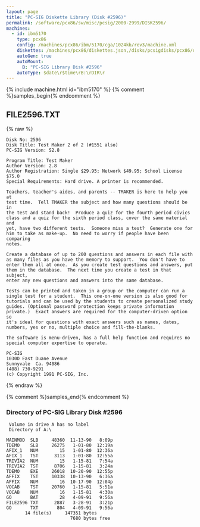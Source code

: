 ```yaml
---
layout: page
title: "PC-SIG Diskette Library (Disk #2596)"
permalink: /software/pcx86/sw/misc/pcsig/2000-2999/DISK2596/
machines:
  - id: ibm5170
    type: pcx86
    config: /machines/pcx86/ibm/5170/cga/1024kb/rev3/machine.xml
    diskettes: /machines/pcx86/diskettes.json,/disks/pcsigdisks/pcx86/diskettes.json
    autoGen: true
    autoMount:
      B: "PC-SIG Library Disk #2596"
    autoType: $date\r$time\rB:\rDIR\r
---
```


{% include machine.html id="ibm5170" %}
{% comment %}samples_begin{% endcomment %}

## FILE2596.TXT

{% raw %}
```
Disk No: 2596                                                           
Disk Title: Test Maker 2 of 2 (#1551 also)                              
PC-SIG Version: S2.8                                                    
                                                                        
Program Title: Test Maker                                               
Author Version: 2.8                                                     
Author Registration: Single $29.95; Network $49.95; School License $75.0
Special Requirements: Hard drive. A printer is recommended.             
                                                                        
Teachers, teacher's aides, and parents -- TMAKER is here to help you at 
test time.  Tell TMAKER the subject and how many questions should be in 
the test and stand back!  Produce a quiz for the fourth period civics   
class and a quiz for the sixth period class, cover the same material and
yet, have two different tests.  Someone miss a test?  Generate one for  
him to take as make-up.  No need to worry if people have been comparing 
notes.                                                                  
                                                                        
Create a database of up to 200 questions and answers in each file with  
as many files as you have the memory to support.  You don't have to     
enter them all at once.  As you create test questions and answers, put  
them in the database.  The next time you create a test in that subject, 
enter any new questions and answers into the same database.             
                                                                        
Tests can be printed and taken in a group or the computer can run a     
single test for a student.  This one-on-one version is also good for    
tutorials and can be used by the students to create personalized study  
guides. (Optional password protection keeps private information         
private.)  Exact answers are required for the computer-driven option so 
it's ideal for questions with exact answers such as names, dates,       
numbers, yes or no, multiple choice and fill-the-blanks.                
                                                                        
The software is menu-driven, has a full help function and requires no   
special computer expertise to operate.                                  
                                                                        
PC-SIG                                                                  
1030D East Duane Avenue                                                 
Sunnyvale  Ca. 94086                                                    
(408) 730-9291                                                          
(c) Copyright 1991 PC-SIG, Inc.                                         
```
{% endraw %}

{% comment %}samples_end{% endcomment %}

### Directory of PC-SIG Library Disk #2596

     Volume in drive A has no label
     Directory of A:\

    MAINMOD  SLB     48360  11-13-90   8:09p
    TDEMO    SLB     26275   1-01-80  12:19a
    AFIX_1   NUM        15   1-01-80  12:36a
    AFIX_1   TST      3113   1-01-80  12:55a
    TRIVIA2  NUM        15   1-15-81   7:54a
    TRIVIA2  TST      8706   1-15-81   3:24a
    TDEMO    EXE     26018  10-20-90  12:55p
    AFFIX    TST     10338  10-13-90   6:36a
    AFFIX    NUM        16  10-17-90  12:04p
    VOCAB    TST     20760   1-15-81   5:51a
    VOCAB    NUM        16   1-15-81   4:30a
    GO       BAT        28   4-09-91   9:56a
    FILE2596 TXT      2887   3-28-91   3:21p
    GO       TXT       804   4-09-91   9:56a
           14 file(s)     147351 bytes
                            7680 bytes free
